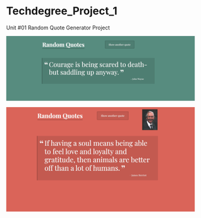 # Techdegree_Project_1
 Unit #01 Random Quote Generator Project

![screen shot](images/tech_1.png)

![2nd screen shot](images/tech_11.png)
